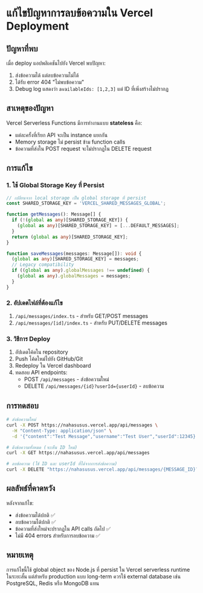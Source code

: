 # แก้ไขปัญหาการลบข้อความใน Vercel Deployment

## ปัญหาที่พบ
เมื่อ deploy แอปพลิเคชันไปยัง Vercel พบปัญหา:
1. ส่งข้อความได้ แต่ลบข้อความไม่ได้ 
2. ได้รับ error 404 "ไม่พบข้อความ"
3. Debug log แสดงว่า `availableIds: [1,2,3]` แต่ ID ที่เพิ่งสร้างไม่ปรากฏ

## สาเหตุของปัญหา
Vercel Serverless Functions มีการทำงานแบบ **stateless** คือ:
- แต่ละครั้งที่เรียก API จะเป็น instance แยกกัน
- Memory storage ไม่ persist ข้าม function calls 
- ข้อความที่ส่งใน POST request จะไม่ปรากฏใน DELETE request

## การแก้ไข

### 1. ใช้ Global Storage Key ที่ Persist
```typescript
// เปลี่ยนจาก local storage เป็น global storage ที่ persist
const SHARED_STORAGE_KEY = 'VERCEL_SHARED_MESSAGES_GLOBAL';

function getMessages(): Message[] {
  if (!(global as any)[SHARED_STORAGE_KEY]) {
    (global as any)[SHARED_STORAGE_KEY] = [...DEFAULT_MESSAGES];
  }
  return (global as any)[SHARED_STORAGE_KEY];
}

function saveMessages(messages: Message[]): void {
  (global as any)[SHARED_STORAGE_KEY] = messages;
  // Legacy compatibility
  if ((global as any).globalMessages !== undefined) {
    (global as any).globalMessages = messages;
  }
}
```

### 2. อัปเดตไฟล์ที่ต้องแก้ไข
1. `/api/messages/index.ts` - สำหรับ GET/POST messages
2. `/api/messages/[id]/index.ts` - สำหรับ PUT/DELETE messages

### 3. วิธีการ Deploy
1. อัปเดตโค้ดใน repository
2. Push โค้ดใหม่ไปยัง GitHub/Git
3. Redeploy ใน Vercel dashboard
4. ทดสอบ API endpoints:
   - POST `/api/messages` - ส่งข้อความใหม่
   - DELETE `/api/messages/{id}?userId={userId}` - ลบข้อความ

## การทดสอบ
```bash
# ส่งข้อความใหม่
curl -X POST https://nahasusus.vercel.app/api/messages \
  -H "Content-Type: application/json" \
  -d '{"content":"Test Message","username":"Test User","userId":12345}'

# ดึงข้อความทั้งหมด (จะเห็น ID ใหม่)
curl -X GET https://nahasusus.vercel.app/api/messages

# ลบข้อความ (ใช้ ID และ userId ที่ได้จากการส่งข้อความ)
curl -X DELETE "https://nahasusus.vercel.app/api/messages/{MESSAGE_ID}?userId=12345"
```

## ผลลัพธ์ที่คาดหวัง
หลังจากแก้ไข:
- ส่งข้อความได้ปกติ ✅
- ลบข้อความได้ปกติ ✅  
- ข้อความที่ส่งใหม่จะปรากฏใน API calls ถัดไป ✅
- ไม่มี 404 errors สำหรับการลบข้อความ ✅

## หมายเหตุ
การแก้ไขนี้ใช้ global object ของ Node.js ที่ persist ใน Vercel serverless runtime ในระยะสั้น แต่สำหรับ production แบบ long-term ควรใช้ external database เช่น PostgreSQL, Redis หรือ MongoDB แทน